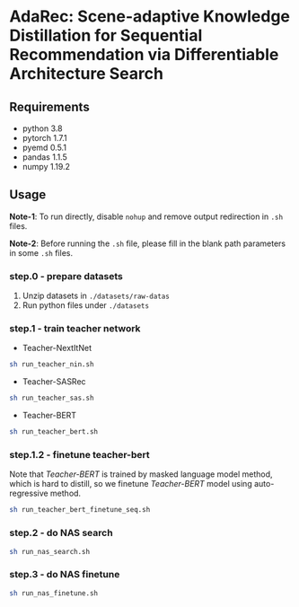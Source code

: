 # AdaRec: Scene-adaptive Knowledge Distillation for Sequential Recommendation via Differentiable Architecture Search

## Requirements

- python 3.8
- pytorch 1.7.1
- pyemd 0.5.1
- pandas 1.1.5
- numpy 1.19.2

## Usage

**Note-1**: To run directly, disable `nohup` and remove output redirection in `.sh` files.

**Note-2**: Before running the `.sh` file, please fill in the blank path parameters in some `.sh` files.

### step.0 - prepare datasets

1. Unzip datasets in `./datasets/raw-datas`
2. Run python files under `./datasets`

### step.1 - train teacher network

- Teacher-NextItNet

```sh
sh run_teacher_nin.sh
```

- Teacher-SASRec

```sh
sh run_teacher_sas.sh
```

- Teacher-BERT

```sh
sh run_teacher_bert.sh
```

### step.1.2 - finetune teacher-bert

Note that *Teacher-BERT* is trained by masked language model method, which is hard to distill, so we finetune *Teacher-BERT* model using auto-regressive method.

```sh
sh run_teacher_bert_finetune_seq.sh
```

### step.2 - do NAS search

```sh
sh run_nas_search.sh
```

### step.3 - do NAS finetune

```sh
sh run_nas_finetune.sh
```
